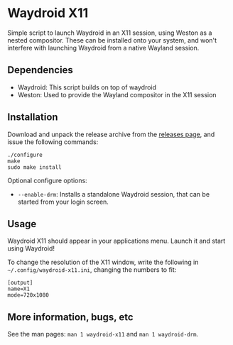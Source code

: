 Waydroid X11
============

Simple script to launch Waydroid in an X11 session, using Weston as a nested compositor. These can be installed onto your system, and won't interfere with launching Waydroid from a native Wayland session.

Dependencies
------------

* Waydroid: This script builds on top of waydroid
* Weston: Used to provide the Wayland compositor in the X11 session

Installation
------------

Download and unpack the release archive from the [releases page](https://github.com/mid-kid/waydroid-x11/releases), and issue the following commands:

```
./configure
make
sudo make install
```

Optional configure options:
* `--enable-drm`: Installs a standalone Waydroid session, that can be started from your login screen.

Usage
-----

Waydroid X11 should appear in your applications menu. Launch it and start using Waydroid!

To change the resolution of the X11 window, write the following in `~/.config/waydroid-x11.ini`, changing the numbers to fit:
```
[output]
name=X1
mode=720x1080
```

More information, bugs, etc
---------------------------

See the man pages: `man 1 waydroid-x11` and `man 1 waydroid-drm`.
